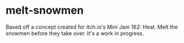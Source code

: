 # melt-snowmen
Based off a concept created for itch.io's Mini Jam 162: Heat. Melt the snowmen before they take over. It's a work in progress.
